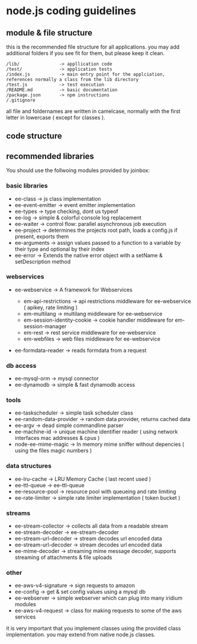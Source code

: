 # node.js coding guidelines

## module & file structure

this is the recommended file structure for all applications. you may add additional folders if you see fit for them, but please keep it clean.

	/lib/ 				-> appllication code
	/test/ 				-> application tests
	/index.js  			-> main entry point for the applciation, references normally a class from the lib directory
	/test.js  			-> test execution
	/README.md 			-> basic documentation
	/package.json 		-> npm instructions
	/.gitignore


all file and foldernames are written in camelcase, normally with the first letter in lowercase ( except for classes ).

## code structure

	


## recommended libraries

You should use the follwoing modules provided by joinbox:

### basic libraries

- ee-class 							-> js class implementation
- ee-event-emitter 					-> event emitter implementation
- ee-types 							-> type checking, dont us typeof
- ee-log 							-> simple & colorful console log replacement
- ee-waiter 						-> control flow: parallel asynchronous job execution
- ee-project  						-> determines the projects root path, loads a config.js if present, exports them
- ee-arguments 						-> assign values passed to a function to a variable by their type and optional by their index
- ee-error 							-> Extends the native error object with a setName & setDescription method


### webservices

- ee-webservice 					-> A framework for Webservices
	- em-api-restrictions 			-> api restrictions middleware for ee-webservice ( apikey, rate limiting )
	- em-multilang					-> multilang middleware for ee-webservice
	- em-session-identity-cookie 	-> cookie handler middleware for em-session-manager
	- em-rest 						-> rest service middleware for ee-webservice
	- em-webfiles 					-> web files middleware for ee-webservice

- ee-formdata-reader 				-> reads formdata from a request


### db access

- ee-mysql-orm 						-> mysql connector
- ee-dynamodb 						-> simple & fast dynamodb access


### tools

- ee-taskscheduler					-> simple task scheduler class
- ee-random-data-provider			-> random data provider, returns cached data
- ee-argv 							-> dead simple commandline parser
- ee-machine-id 					-> unique machine identifier reader ( using network interfaces mac addresses & cpus )
- node-ee-mime-magic 				-> In memory mime sniffer without depencies ( using the files magic numbers )


### data structures

- ee-lru-cache 						-> LRU Memory Cache ( last recent used )
- ee-ttl-queue 						-> ee-ttl-queue
- ee-resource-pool 					-> resource pool with queueing and rate limiting
- ee-rate-limiter 					-> simple rate limiter implementation ( token bucket )


### streams 

- ee-stream-collector 				-> collects all data from a readable stream
- ee-stream-decoder					-> ee-stream-decoder
- ee-stream-url-decoder  			-> stream decodes url encoded data
- ee-stream-url-decoder	 			-> stream decodes url encoded data
- ee-mime-decoder  					-> streaming mime message decoder, supports streaming of attachments & file uploads


### other

- ee-aws-v4-signature 				-> sign requests to amazon
- ee-config 						-> get & set config values using a mysql db
- ee-webserver 						-> simple webserver which can plug into many iridium modules
- ee-aws-v4-request 				-> class for making requests to some of the aws services


it is very important that you implement classes using the provided class implementation. you may extend from native node.js classes.
